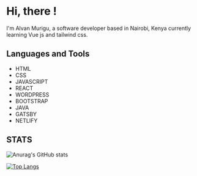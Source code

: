<h1>Hi, there ! </h1>

I'm Alvan Murigu, a software developer based in Nairobi, Kenya currently learning Vue js and tailwind css. 


<h2> Languages and Tools </h2>

* HTML
* CSS
* JAVASCRIPT 
* REACT
* WORDPRESS
* BOOTSTRAP
* JAVA
* GATSBY 
* NETLIFY 






<h2> STATS </h2>

![Anurag's GitHub stats](https://github-readme-stats.vercel.app/api?username=alvantyler&show_icons=true&theme=dracula)

[![Top Langs](https://github-readme-stats.vercel.app/api/top-langs/?username=alvantyler)](https://github.com/alvantyler/github-readme-stats)

